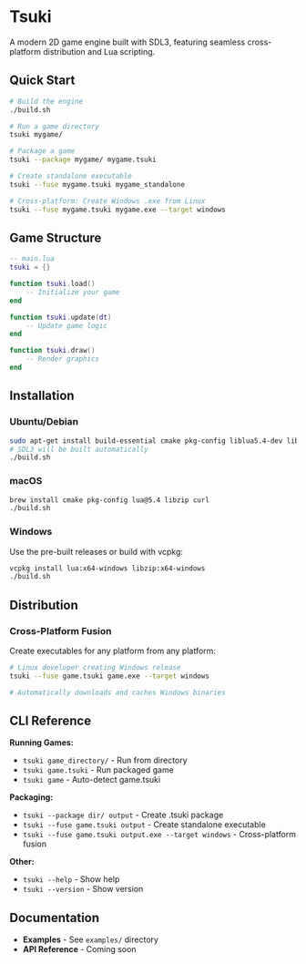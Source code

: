 # Tsuki

A modern 2D game engine built with SDL3, featuring seamless cross-platform distribution and Lua scripting.

## Quick Start

```bash
# Build the engine
./build.sh

# Run a game directory
tsuki mygame/

# Package a game
tsuki --package mygame/ mygame.tsuki

# Create standalone executable
tsuki --fuse mygame.tsuki mygame_standalone

# Cross-platform: Create Windows .exe from Linux
tsuki --fuse mygame.tsuki mygame.exe --target windows
```

## Game Structure


```lua
-- main.lua
tsuki = {}

function tsuki.load()
    -- Initialize your game
end

function tsuki.update(dt)
    -- Update game logic
end

function tsuki.draw()
    -- Render graphics
end
```

## Installation

### Ubuntu/Debian
```bash
sudo apt-get install build-essential cmake pkg-config liblua5.4-dev libzip-dev curl
# SDL3 will be built automatically
./build.sh
```

### macOS
```bash
brew install cmake pkg-config lua@5.4 libzip curl
./build.sh
```

### Windows
Use the pre-built releases or build with vcpkg:
```bash
vcpkg install lua:x64-windows libzip:x64-windows
./build.sh
```

## Distribution

### Cross-Platform Fusion
Create executables for any platform from any platform:
```bash
# Linux developer creating Windows release
tsuki --fuse game.tsuki game.exe --target windows

# Automatically downloads and caches Windows binaries
```

## CLI Reference

**Running Games:**
- `tsuki game_directory/` - Run from directory
- `tsuki game.tsuki` - Run packaged game
- `tsuki game` - Auto-detect game.tsuki

**Packaging:**
- `tsuki --package dir/ output` - Create .tsuki package
- `tsuki --fuse game.tsuki output` - Create standalone executable
- `tsuki --fuse game.tsuki output.exe --target windows` - Cross-platform fusion

**Other:**
- `tsuki --help` - Show help
- `tsuki --version` - Show version

## Documentation

- **Examples** - See `examples/` directory
- **API Reference** - Coming soon
